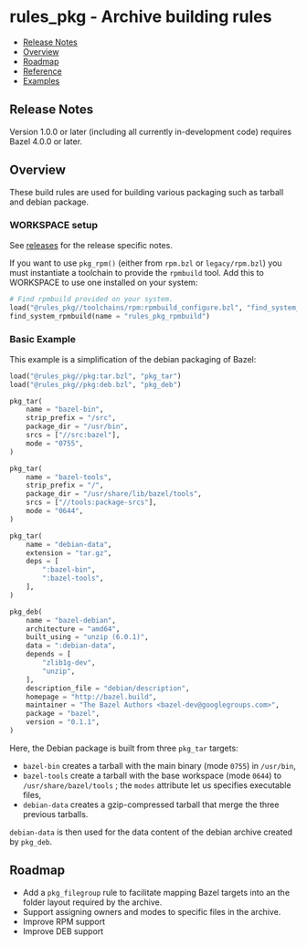# rules_pkg - Archive building rules

-   [Release Notes](#notes)
-   [Overview](#overview)
-   [Roadmap](#roadmap)
-   [Reference](docs/reference.md)
-   [Examples](/examples/readme.md)

<a name="notes"></a>
## Release Notes

Version 1.0.0 or later (including all currently in-development code) requires
Bazel 4.0.0 or later.

<a name="overview"></a>
## Overview

These build rules are used for building various packaging such as tarball
and debian package.

<a name="workspace-setup"></a>
### WORKSPACE setup

See [releases](https://github.com/bazelbuild/rules_pkg/releases) for the release
specific notes.

If you want to use `pkg_rpm()` (either from `rpm.bzl` or `legacy/rpm.bzl`)
you must instantiate a toolchain to provide the `rpmbuild` tool.  Add this to
WORKSPACE to use one installed on your system:

```python
# Find rpmbuild provided on your system.
load("@rules_pkg//toolchains/rpm:rpmbuild_configure.bzl", "find_system_rpmbuild")
find_system_rpmbuild(name = "rules_pkg_rpmbuild")
```

<a name="basic-example"></a>
### Basic Example

This example is a simplification of the debian packaging of Bazel:

```python
load("@rules_pkg//pkg:tar.bzl", "pkg_tar")
load("@rules_pkg//pkg:deb.bzl", "pkg_deb")

pkg_tar(
    name = "bazel-bin",
    strip_prefix = "/src",
    package_dir = "/usr/bin",
    srcs = ["//src:bazel"],
    mode = "0755",
)

pkg_tar(
    name = "bazel-tools",
    strip_prefix = "/",
    package_dir = "/usr/share/lib/bazel/tools",
    srcs = ["//tools:package-srcs"],
    mode = "0644",
)

pkg_tar(
    name = "debian-data",
    extension = "tar.gz",
    deps = [
        ":bazel-bin",
        ":bazel-tools",
    ],
)

pkg_deb(
    name = "bazel-debian",
    architecture = "amd64",
    built_using = "unzip (6.0.1)",
    data = ":debian-data",
    depends = [
        "zlib1g-dev",
        "unzip",
    ],
    description_file = "debian/description",
    homepage = "http://bazel.build",
    maintainer = "The Bazel Authors <bazel-dev@googlegroups.com>",
    package = "bazel",
    version = "0.1.1",
)
```

Here, the Debian package is built from three `pkg_tar` targets:

 - `bazel-bin` creates a tarball with the main binary (mode `0755`) in
   `/usr/bin`,
 - `bazel-tools` create a tarball with the base workspace (mode `0644`) to
   `/usr/share/bazel/tools` ; the `modes` attribute let us specifies executable
   files,
 - `debian-data` creates a gzip-compressed tarball that merge the three previous
   tarballs.

`debian-data` is then used for the data content of the debian archive created by
`pkg_deb`.

<a name="roadmap"></a>
## Roadmap

 - Add a `pkg_filegroup` rule to facilitate mapping Bazel targets into an the
   folder layout required by the archive.
 - Support assigning owners and modes to specific files in the archive.
 - Improve RPM support
 - Improve DEB support

